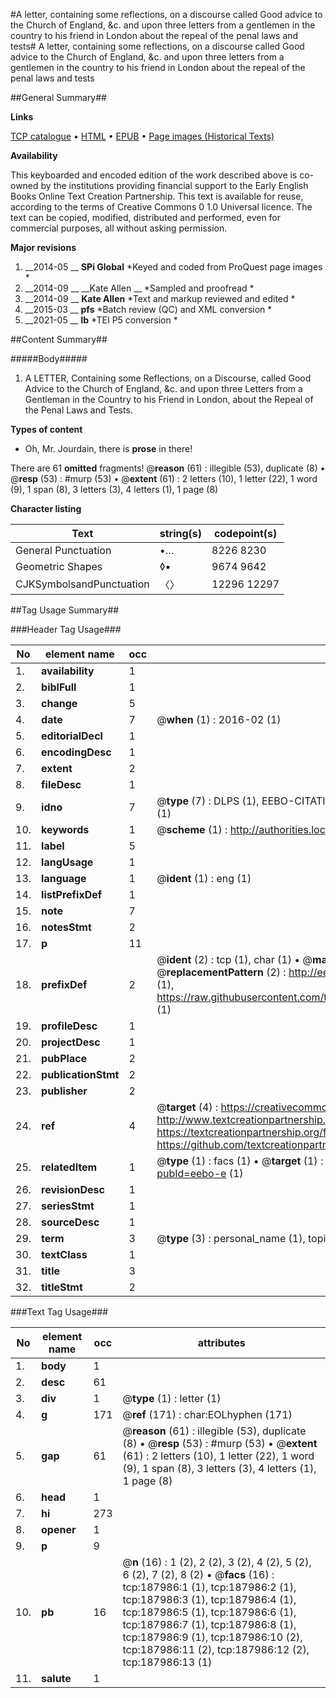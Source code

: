 #A letter, containing some reflections, on a discourse called Good advice to the Church of England, &c. and upon three letters from a gentlemen in the country to his friend in London about the repeal of the penal laws and tests#
A letter, containing some reflections, on a discourse called Good advice to the Church of England, &c. and upon three letters from a gentlemen in the country to his friend in London about the repeal of the penal laws and tests

##General Summary##

**Links**

[TCP catalogue](http://www.ota.ox.ac.uk/tcp/)  • 
[HTML](http://tei.it.ox.ac.uk/tcp/Texts-HTML/free/B09/B09390.html)  • 
[EPUB](http://tei.it.ox.ac.uk/tcp/Texts-EPUB/free/B09/B09390.epub) • 
[Page images (Historical Texts)](https://historicaltexts.jisc.ac.uk/eebo-62369429e)

**Availability**

This keyboarded and encoded edition of the work described above is co-owned by the
    institutions providing financial support to the Early English Books Online Text Creation
    Partnership. This text is available for reuse, according to the terms of  Creative Commons 0 1.0 Universal
    licence. The text can be copied, modified, distributed and performed, even for commercial
    purposes, all without asking permission.

**Major revisions**

1. __2014-05 __ __SPi Global__ *Keyed and coded from ProQuest page images *
1. __2014-09 __ __Kate Allen __ *Sampled and proofread *
1. __2014-09 __ __Kate Allen__ *Text and markup reviewed and edited *
1. __2015-03 __ __pfs__ *Batch review (QC) and XML conversion *
1. __2021-05 __ __lb__ *TEI P5 conversion *

##Content Summary##

#####Body#####

1. A LETTER, Containing some Reflections, on a Discourse, called Good Advice to the Church of England, &c. and upon three Letters from a Gentleman in the Country to his Friend in London, about the Repeal of the Penal Laws and Tests.

**Types of content**

  * Oh, Mr. Jourdain, there is **prose** in there!

There are 61 **omitted** fragments! 
 @__reason__ (61) : illegible (53), duplicate (8)  •  @__resp__ (53) : #murp (53)  •  @__extent__ (61) : 2 letters (10), 1 letter (22), 1 word (9), 1 span (8), 3 letters (3), 4 letters (1), 1 page (8)

**Character listing**


|Text|string(s)|codepoint(s)|
|---|---|---|
|General Punctuation|•…|8226 8230|
|Geometric Shapes|◊▪|9674 9642|
|CJKSymbolsandPunctuation|〈〉|12296 12297|

##Tag Usage Summary##

###Header Tag Usage###

|No|element name|occ|attributes|
|---|---|---|---|
|1.|__availability__|1||
|2.|__biblFull__|1||
|3.|__change__|5||
|4.|__date__|7| @__when__ (1) : 2016-02 (1)|
|5.|__editorialDecl__|1||
|6.|__encodingDesc__|1||
|7.|__extent__|2||
|8.|__fileDesc__|1||
|9.|__idno__|7| @__type__ (7) : DLPS (1), EEBO-CITATION (1), VID (1), EEBO-PROQUEST (1), STC (2), OCLC (1)|
|10.|__keywords__|1| @__scheme__ (1) : http://authorities.loc.gov/ (1)|
|11.|__label__|5||
|12.|__langUsage__|1||
|13.|__language__|1| @__ident__ (1) : eng (1)|
|14.|__listPrefixDef__|1||
|15.|__note__|7||
|16.|__notesStmt__|2||
|17.|__p__|11||
|18.|__prefixDef__|2| @__ident__ (2) : tcp (1), char (1)  •  @__matchPattern__ (2) : ([0-9\-]+):([0-9IVX]+) (1), (.+) (1)  •  @__replacementPattern__ (2) : http://eebo.chadwyck.com/downloadtiff?vid=$1&page=$2 (1), https://raw.githubusercontent.com/textcreationpartnership/Texts/master/tcpchars.xml#$1 (1)|
|19.|__profileDesc__|1||
|20.|__projectDesc__|1||
|21.|__pubPlace__|2||
|22.|__publicationStmt__|2||
|23.|__publisher__|2||
|24.|__ref__|4| @__target__ (4) : https://creativecommons.org/publicdomain/zero/1.0/ (1), http://www.textcreationpartnership.org/docs/. (1), https://textcreationpartnership.org/faq/#faq05 (1), https://github.com/textcreationpartnership (1)|
|25.|__relatedItem__|1| @__type__ (1) : facs (1)  •  @__target__ (1) : https://data.historicaltexts.jisc.ac.uk/view?pubId=eebo-e (1)|
|26.|__revisionDesc__|1||
|27.|__seriesStmt__|1||
|28.|__sourceDesc__|1||
|29.|__term__|3| @__type__ (3) : personal_name (1), topical_term (2)|
|30.|__textClass__|1||
|31.|__title__|3||
|32.|__titleStmt__|2||


###Text Tag Usage###

|No|element name|occ|attributes|
|---|---|---|---|
|1.|__body__|1||
|2.|__desc__|61||
|3.|__div__|1| @__type__ (1) : letter (1)|
|4.|__g__|171| @__ref__ (171) : char:EOLhyphen (171)|
|5.|__gap__|61| @__reason__ (61) : illegible (53), duplicate (8)  •  @__resp__ (53) : #murp (53)  •  @__extent__ (61) : 2 letters (10), 1 letter (22), 1 word (9), 1 span (8), 3 letters (3), 4 letters (1), 1 page (8)|
|6.|__head__|1||
|7.|__hi__|273||
|8.|__opener__|1||
|9.|__p__|9||
|10.|__pb__|16| @__n__ (16) : 1 (2), 2 (2), 3 (2), 4 (2), 5 (2), 6 (2), 7 (2), 8 (2)  •  @__facs__ (16) : tcp:187986:1 (1), tcp:187986:2 (1), tcp:187986:3 (1), tcp:187986:4 (1), tcp:187986:5 (1), tcp:187986:6 (1), tcp:187986:7 (1), tcp:187986:8 (1), tcp:187986:9 (1), tcp:187986:10 (2), tcp:187986:11 (2), tcp:187986:12 (2), tcp:187986:13 (1)|
|11.|__salute__|1||
